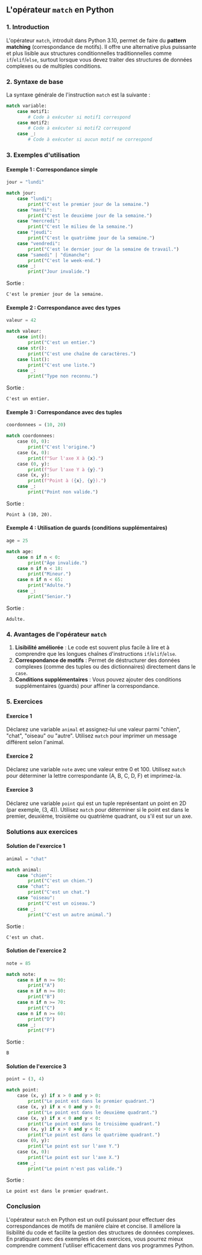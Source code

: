 ## L'opérateur `match` en Python

### 1. Introduction

L'opérateur `match`, introduit dans Python 3.10, permet de faire du **pattern matching** (correspondance de motifs). Il offre une alternative plus puissante et plus lisible aux structures conditionnelles traditionnelles comme `if`/`elif`/`else`, surtout lorsque vous devez traiter des structures de données complexes ou de multiples conditions.

### 2. Syntaxe de base

La syntaxe générale de l'instruction `match` est la suivante :

```python
match variable:
    case motif1:
        # Code à exécuter si motif1 correspond
    case motif2:
        # Code à exécuter si motif2 correspond
    case _:
        # Code à exécuter si aucun motif ne correspond
```

### 3. Exemples d'utilisation

#### Exemple 1 : Correspondance simple

```python
jour = "lundi"

match jour:
    case "lundi":
        print("C'est le premier jour de la semaine.")
    case "mardi":
        print("C'est le deuxième jour de la semaine.")
    case "mercredi":
        print("C'est le milieu de la semaine.")
    case "jeudi":
        print("C'est le quatrième jour de la semaine.")
    case "vendredi":
        print("C'est le dernier jour de la semaine de travail.")
    case "samedi" | "dimanche":
        print("C'est le week-end.")
    case _:
        print("Jour invalide.")
```

Sortie :
```
C'est le premier jour de la semaine.
```

#### Exemple 2 : Correspondance avec des types

```python
valeur = 42

match valeur:
    case int():
        print("C'est un entier.")
    case str():
        print("C'est une chaîne de caractères.")
    case list():
        print("C'est une liste.")
    case _:
        print("Type non reconnu.")
```

Sortie :
```
C'est un entier.
```

#### Exemple 3 : Correspondance avec des tuples

```python
coordonnees = (10, 20)

match coordonnees:
    case (0, 0):
        print("C'est l'origine.")
    case (x, 0):
        print(f"Sur l'axe X à {x}.")
    case (0, y):
        print(f"Sur l'axe Y à {y}.")
    case (x, y):
        print(f"Point à ({x}, {y}).")
    case _:
        print("Point non valide.")
```

Sortie :
```
Point à (10, 20).
```

#### Exemple 4 : Utilisation de guards (conditions supplémentaires)

```python
age = 25

match age:
    case n if n < 0:
        print("Âge invalide.")
    case n if n < 18:
        print("Mineur.")
    case n if n < 65:
        print("Adulte.")
    case _:
        print("Senior.")
```

Sortie :
```
Adulte.
```

### 4. Avantages de l'opérateur `match`

1. **Lisibilité améliorée** : Le code est souvent plus facile à lire et à comprendre que les longues chaînes d'instructions `if`/`elif`/`else`.
2. **Correspondance de motifs** : Permet de déstructurer des données complexes (comme des tuples ou des dictionnaires) directement dans le `case`.
3. **Conditions supplémentaires** : Vous pouvez ajouter des conditions supplémentaires (guards) pour affiner la correspondance.

### 5. Exercices

#### Exercice 1

Déclarez une variable `animal` et assignez-lui une valeur parmi "chien", "chat", "oiseau" ou "autre". Utilisez `match` pour imprimer un message différent selon l'animal.

#### Exercice 2

Déclarez une variable `note` avec une valeur entre 0 et 100. Utilisez `match` pour déterminer la lettre correspondante (A, B, C, D, F) et imprimez-la.

#### Exercice 3

Déclarez une variable `point` qui est un tuple représentant un point en 2D (par exemple, (3, 4)). Utilisez `match` pour déterminer si le point est dans le premier, deuxième, troisième ou quatrième quadrant, ou s'il est sur un axe.

### Solutions aux exercices

#### Solution de l'exercice 1

```python
animal = "chat"

match animal:
    case "chien":
        print("C'est un chien.")
    case "chat":
        print("C'est un chat.")
    case "oiseau":
        print("C'est un oiseau.")
    case _:
        print("C'est un autre animal.")
```

Sortie :
```
C'est un chat.
```

#### Solution de l'exercice 2

```python
note = 85

match note:
    case n if n >= 90:
        print("A")
    case n if n >= 80:
        print("B")
    case n if n >= 70:
        print("C")
    case n if n >= 60:
        print("D")
    case _:
        print("F")
```

Sortie :
```
B
```

#### Solution de l'exercice 3

```python
point = (3, 4)

match point:
    case (x, y) if x > 0 and y > 0:
        print("Le point est dans le premier quadrant.")
    case (x, y) if x < 0 and y > 0:
        print("Le point est dans le deuxième quadrant.")
    case (x, y) if x < 0 and y < 0:
        print("Le point est dans le troisième quadrant.")
    case (x, y) if x > 0 and y < 0:
        print("Le point est dans le quatrième quadrant.")
    case (0, y):
        print("Le point est sur l'axe Y.")
    case (x, 0):
        print("Le point est sur l'axe X.")
    case _:
        print("Le point n'est pas valide.")
```

Sortie :
```
Le point est dans le premier quadrant.
```

### Conclusion

L'opérateur `match` en Python est un outil puissant pour effectuer des correspondances de motifs de manière claire et concise. Il améliore la lisibilité du code et facilite la gestion des structures de données complexes. En pratiquant avec des exemples et des exercices, vous pourrez mieux comprendre comment l'utiliser efficacement dans vos programmes Python. 